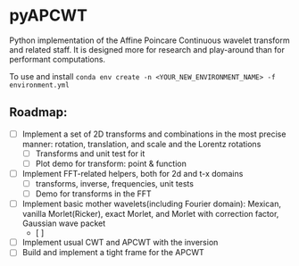 # pyAPCWT
Python implementation of the Affine Poincare Continuous wavelet transform and related staff. It is designed more for research and play-around than for performant computations. 

To use and install
`conda env create -n <YOUR_NEW_ENVIRONMENT_NAME> -f environment.yml`

## Roadmap:
- [ ] Implement a set of 2D transforms and combinations in the most precise manner: rotation, translation, and scale and the Lorentz rotations
  - [ ] Transforms and unit test for it
  - [ ] Plot demo for transform: point & function  
- [ ] Implement FFT-related helpers, both for 2d and t-x domains
  - [ ] transforms, inverse, frequencies, unit tests 
  - [ ] Demo for transforms in the FFT  
- [ ] Implement basic mother wavelets(including Fourier domain): Mexican, vanilla Morlet(Ricker), exact Morlet, and Morlet with correction factor, Gaussian wave packet
  - [ ]  
- [ ] Implement usual CWT and APCWT with the inversion
- [ ] Build and implement a tight frame for the APCWT

